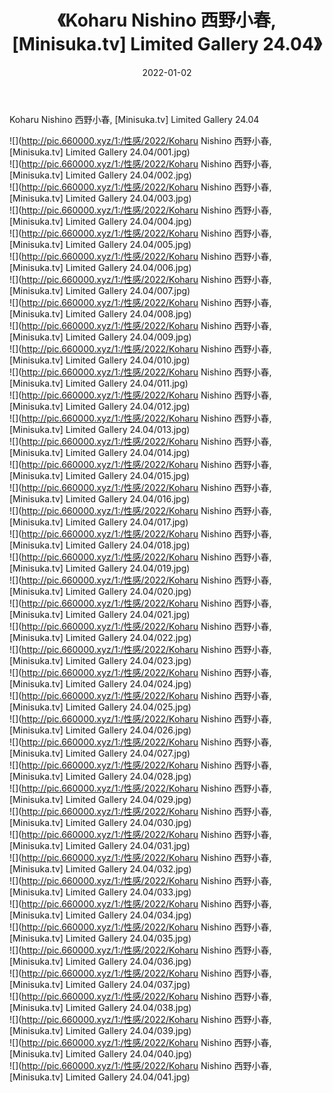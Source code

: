 ﻿---
layout: post
title:  《Koharu Nishino 西野小春, [Minisuka.tv] Limited Gallery 24.04》
date:   2022-01-02
img: http://pic.660000.xyz/1:/性感/2022/Koharu Nishino 西野小春, [Minisuka.tv] Limited Gallery 24.04/000.jpg
categories: [美女, 清纯, 唯美]
---

Koharu Nishino 西野小春, [Minisuka.tv] Limited Gallery 24.04

  ![](http://pic.660000.xyz/1:/性感/2022/Koharu Nishino 西野小春, [Minisuka.tv] Limited Gallery 24.04/001.jpg) <br> ![](http://pic.660000.xyz/1:/性感/2022/Koharu Nishino 西野小春, [Minisuka.tv] Limited Gallery 24.04/002.jpg) <br> ![](http://pic.660000.xyz/1:/性感/2022/Koharu Nishino 西野小春, [Minisuka.tv] Limited Gallery 24.04/003.jpg) <br> ![](http://pic.660000.xyz/1:/性感/2022/Koharu Nishino 西野小春, [Minisuka.tv] Limited Gallery 24.04/004.jpg) <br> ![](http://pic.660000.xyz/1:/性感/2022/Koharu Nishino 西野小春, [Minisuka.tv] Limited Gallery 24.04/005.jpg) <br> ![](http://pic.660000.xyz/1:/性感/2022/Koharu Nishino 西野小春, [Minisuka.tv] Limited Gallery 24.04/006.jpg) <br> ![](http://pic.660000.xyz/1:/性感/2022/Koharu Nishino 西野小春, [Minisuka.tv] Limited Gallery 24.04/007.jpg) <br> ![](http://pic.660000.xyz/1:/性感/2022/Koharu Nishino 西野小春, [Minisuka.tv] Limited Gallery 24.04/008.jpg) <br> ![](http://pic.660000.xyz/1:/性感/2022/Koharu Nishino 西野小春, [Minisuka.tv] Limited Gallery 24.04/009.jpg) <br> ![](http://pic.660000.xyz/1:/性感/2022/Koharu Nishino 西野小春, [Minisuka.tv] Limited Gallery 24.04/010.jpg) <br> ![](http://pic.660000.xyz/1:/性感/2022/Koharu Nishino 西野小春, [Minisuka.tv] Limited Gallery 24.04/011.jpg) <br> ![](http://pic.660000.xyz/1:/性感/2022/Koharu Nishino 西野小春, [Minisuka.tv] Limited Gallery 24.04/012.jpg) <br> ![](http://pic.660000.xyz/1:/性感/2022/Koharu Nishino 西野小春, [Minisuka.tv] Limited Gallery 24.04/013.jpg) <br> ![](http://pic.660000.xyz/1:/性感/2022/Koharu Nishino 西野小春, [Minisuka.tv] Limited Gallery 24.04/014.jpg) <br> ![](http://pic.660000.xyz/1:/性感/2022/Koharu Nishino 西野小春, [Minisuka.tv] Limited Gallery 24.04/015.jpg) <br> ![](http://pic.660000.xyz/1:/性感/2022/Koharu Nishino 西野小春, [Minisuka.tv] Limited Gallery 24.04/016.jpg) <br> ![](http://pic.660000.xyz/1:/性感/2022/Koharu Nishino 西野小春, [Minisuka.tv] Limited Gallery 24.04/017.jpg) <br> ![](http://pic.660000.xyz/1:/性感/2022/Koharu Nishino 西野小春, [Minisuka.tv] Limited Gallery 24.04/018.jpg) <br> ![](http://pic.660000.xyz/1:/性感/2022/Koharu Nishino 西野小春, [Minisuka.tv] Limited Gallery 24.04/019.jpg) <br> ![](http://pic.660000.xyz/1:/性感/2022/Koharu Nishino 西野小春, [Minisuka.tv] Limited Gallery 24.04/020.jpg) <br> ![](http://pic.660000.xyz/1:/性感/2022/Koharu Nishino 西野小春, [Minisuka.tv] Limited Gallery 24.04/021.jpg) <br> ![](http://pic.660000.xyz/1:/性感/2022/Koharu Nishino 西野小春, [Minisuka.tv] Limited Gallery 24.04/022.jpg) <br> ![](http://pic.660000.xyz/1:/性感/2022/Koharu Nishino 西野小春, [Minisuka.tv] Limited Gallery 24.04/023.jpg) <br> ![](http://pic.660000.xyz/1:/性感/2022/Koharu Nishino 西野小春, [Minisuka.tv] Limited Gallery 24.04/024.jpg) <br> ![](http://pic.660000.xyz/1:/性感/2022/Koharu Nishino 西野小春, [Minisuka.tv] Limited Gallery 24.04/025.jpg) <br> ![](http://pic.660000.xyz/1:/性感/2022/Koharu Nishino 西野小春, [Minisuka.tv] Limited Gallery 24.04/026.jpg) <br> ![](http://pic.660000.xyz/1:/性感/2022/Koharu Nishino 西野小春, [Minisuka.tv] Limited Gallery 24.04/027.jpg) <br> ![](http://pic.660000.xyz/1:/性感/2022/Koharu Nishino 西野小春, [Minisuka.tv] Limited Gallery 24.04/028.jpg) <br> ![](http://pic.660000.xyz/1:/性感/2022/Koharu Nishino 西野小春, [Minisuka.tv] Limited Gallery 24.04/029.jpg) <br> ![](http://pic.660000.xyz/1:/性感/2022/Koharu Nishino 西野小春, [Minisuka.tv] Limited Gallery 24.04/030.jpg) <br> ![](http://pic.660000.xyz/1:/性感/2022/Koharu Nishino 西野小春, [Minisuka.tv] Limited Gallery 24.04/031.jpg) <br> ![](http://pic.660000.xyz/1:/性感/2022/Koharu Nishino 西野小春, [Minisuka.tv] Limited Gallery 24.04/032.jpg) <br> ![](http://pic.660000.xyz/1:/性感/2022/Koharu Nishino 西野小春, [Minisuka.tv] Limited Gallery 24.04/033.jpg) <br> ![](http://pic.660000.xyz/1:/性感/2022/Koharu Nishino 西野小春, [Minisuka.tv] Limited Gallery 24.04/034.jpg) <br> ![](http://pic.660000.xyz/1:/性感/2022/Koharu Nishino 西野小春, [Minisuka.tv] Limited Gallery 24.04/035.jpg) <br> ![](http://pic.660000.xyz/1:/性感/2022/Koharu Nishino 西野小春, [Minisuka.tv] Limited Gallery 24.04/036.jpg) <br> ![](http://pic.660000.xyz/1:/性感/2022/Koharu Nishino 西野小春, [Minisuka.tv] Limited Gallery 24.04/037.jpg) <br> ![](http://pic.660000.xyz/1:/性感/2022/Koharu Nishino 西野小春, [Minisuka.tv] Limited Gallery 24.04/038.jpg) <br> ![](http://pic.660000.xyz/1:/性感/2022/Koharu Nishino 西野小春, [Minisuka.tv] Limited Gallery 24.04/039.jpg) <br> ![](http://pic.660000.xyz/1:/性感/2022/Koharu Nishino 西野小春, [Minisuka.tv] Limited Gallery 24.04/040.jpg) <br> ![](http://pic.660000.xyz/1:/性感/2022/Koharu Nishino 西野小春, [Minisuka.tv] Limited Gallery 24.04/041.jpg) <br>